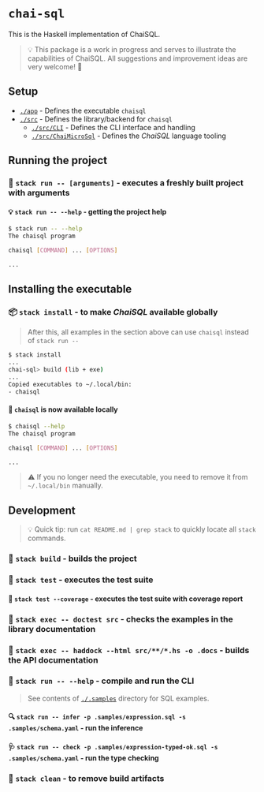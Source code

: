 # `chai-sql`

This is the Haskell implementation of ChaiSQL.

> :bulb: This package is a work in progress and serves to illustrate the
> capabilities of ChaiSQL. All suggestions and improvement ideas
> are very welcome! :dizzy:

## Setup

- [`./app`](./app/) - Defines the executable `chaisql`
- [`./src`](./src/) - Defines the library/backend for `chaisql`
  - [`./src/CLI`](./src/CLI/) - Defines the CLI interface and handling
  - [`./src/ChaiMicroSql`](./src/ChaiMicroSql/) - Defines the *ChaiSQL* language tooling

## Running the project

### 💨 `stack run -- [arguments]` - executes a freshly built project with arguments

#### 💡 `stack run -- --help` - getting the project help

```bash
$ stack run -- --help
The chaisql program

chaisql [COMMAND] ... [OPTIONS]

...
```

## Installing the executable

### 📦 `stack install` - to make *ChaiSQL* available globally

> After this, all examples in the section above
> can use `chaisql` instead of `stack run --`

```bash
$ stack install
...
chai-sql> build (lib + exe)
...
Copied executables to ~/.local/bin:
- chaisql
```

#### 🧰 `chaisql` is now available locally

```bash
$ chaisql --help
The chaisql program

chaisql [COMMAND] ... [OPTIONS]

...
```

> :warning: If you no longer need the executable,
> you need to remove it from `~/.local/bin` manually.

## Development

> 💡 Quick tip: run `cat README.md | grep stack` to quickly locate all `stack` commands.

### 🚚 `stack build` - builds the project

### 🧪 `stack test` - executes the test suite

#### 🔬 `stack test --coverage` - executes the test suite with coverage report

### 📝 `stack exec -- doctest src` - checks the examples in the library documentation

### 📔 `stack exec -- haddock --html src/**/*.hs -o .docs` - builds the API documentation

### 🏃 `stack run -- --help` - compile and run the CLI

> See contents of [`./.samples`](./.samples/) directory for SQL examples.

#### 🔍 `stack run -- infer -p .samples/expression.sql -s .samples/schema.yaml` - run the inference

#### 🩺 `stack run -- check -p .samples/expression-typed-ok.sql -s .samples/schema.yaml` - run the type checking

### 🧹 `stack clean` - to remove build artifacts
